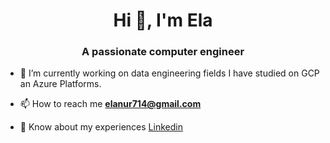<h1 align="center">Hi 👋, I'm Ela</h1>
<h3 align="center">A passionate computer engineer</h3>

- 🔭 I’m currently working on data engineering fields I have studied on GCP an Azure Platforms.

- 📫 How to reach me **elanur714@gmail.com**

- 📄 Know about my experiences [Linkedin](https://www.linkedin.com/in/ela-nur-alp/)
